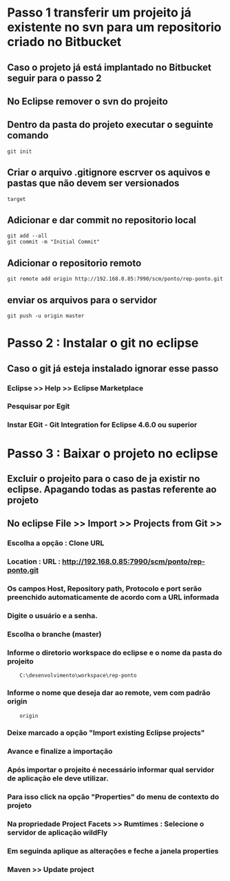 # Passo 1 transferir um projeito já existente no svn para um repositorio criado no Bitbucket
## Caso o projeto já está implantado no Bitbucket seguir para o passo 2
## No Eclipse remover o svn do projeito 
## Dentro da pasta do projeto executar o seguinte comando 
    git init

## Criar o arquivo .gitignore escrver  os aquivos e pastas que não devem ser versionados
    target

## Adicionar e dar commit no repositorio local
    git add --all
    git commit -m "Initial Commit"

## Adicionar o repositorio remoto 
    git remote add origin http://192.168.0.85:7990/scm/ponto/rep-ponto.git

## enviar os arquivos para o servidor
    git push -u origin master


# Passo 2 : Instalar o git no eclipse
## Caso o git já esteja instalado ignorar esse passo
### Eclipse >> Help >> Eclipse Marketplace
### Pesquisar por Egit
### Instar EGit - Git Integration for Eclipse 4.6.0 ou superior

# Passo 3 : Baixar o projeto no eclipse
## Excluir o projeito para o caso de ja existir no eclipse. Apagando todas as pastas referente ao projeto
## No eclipse File >> Import >> Projects from Git >>
###     Escolha a opção : Clone URL
###     Location : URL : http://192.168.0.85:7990/scm/ponto/rep-ponto.git
###     Os campos Host, Repository path, Protocolo  e port serão preenchido automaticamente de acordo com a URL informada
###     Digite o usuário e a senha.
###     Escolha o branche (master)
###     Informe o diretorio workspace do eclipse e o nome da pasta do  projeito
        C:\desenvolvimento\workspace\rep-ponto

###     Informe o nome que deseja dar ao remote, vem com padrão origin
        origin

### Deixe marcado a opção "Import existing Eclipse projects"
### Avance e finalize a importação

### Após importar o projeito é necessário informar qual servidor de aplicação ele deve utilizar.
### Para isso click na opção "Properties" do menu de contexto do projeto
### Na propriedade Project Facets >> Rumtimes : Selecione o servidor de aplicação wildFly
### Em seguinda aplique as alterações e feche a janela properties
### Maven >> Update project


